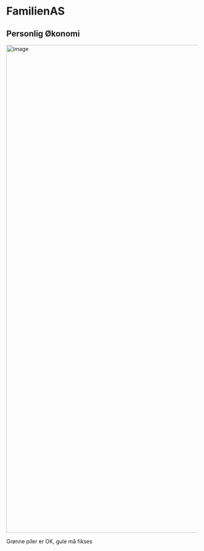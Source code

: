 # FamilienAS


## Personlig Økonomi 

<img width="1655" height="1285" alt="image" src="https://github.com/user-attachments/assets/da32aa09-2391-45ae-9237-4bbc6343bcec" />

Grønne piler er OK, gule må fikses



